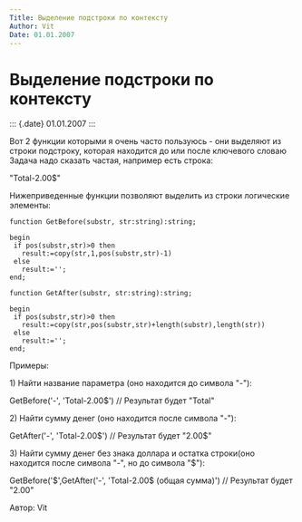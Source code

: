 ```yaml
---
Title: Выделение подстроки по контексту
Author: Vit
Date: 01.01.2007
---
```



Выделение подстроки по контексту
================================

::: {.date}
01.01.2007
:::

Вот 2 функции которыми я очень часто пользуюсь - они выделяют из строки
подстроку, которая находится до или после ключевого словаю Задача надо
сказать частая, например есть строка:

\"Total-2.00\$\"

Нижеприведенные функции позволяют выделить из строки логические
элементы:

    function GetBefore(substr, str:string):string;

    begin
     if pos(substr,str)>0 then
       result:=copy(str,1,pos(substr,str)-1)
     else
       result:='';
    end;
     
    function GetAfter(substr, str:string):string;

    begin
     if pos(substr,str)>0 then
       result:=copy(str,pos(substr,str)+length(substr),length(str))
     else
       result:='';
    end;

Примеры:

1\) Найти название параметра (оно находится до символа \"-\"):

GetBefore(\'-\', \'Total-2.00\$\') // Результат будет \"Total\"

 

2\) Найти сумму денег (оно находится после символа \"-\"):

GetAfter(\'-\', \'Total-2.00\$\') // Результат будет \"2.00\$\"  

 

3\) Найти сумму денег без знака доллара и остатка строки(оно находится
после символа \"-\", но до символа \"\$\"):

GetBefore(\'\$\',GetAfter(\'-\', \'Total-2.00\$ (общая сумма)\')  //
Результат будет \"2.00\"

 

Автор: Vit
